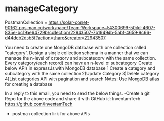 # manageCategory

PostmanCollection = https://solar-comet-90162.postman.co/workspace/Team-Workspace~54300699-50dd-4607-835e-bc19ae64729b/collection/22943507-7b1949db-5abf-4659-9c66-d44dcb2dbb5f?action=share&creator=22943507






You need to create one MongoDB database with one collection called "category".
Design a single collection schema in a manner that we can manage the n-level of category and subcategory with the same collection.
Every category(each record) can have an n-level of subcategory.
Create below APIs in expressJs with MongoDB database
1)Create a category and subcategory with the same collection
2)Update Category
3)Delete category 
4)List categories API with pagination and search
Notes: Use MongoDB atlas for creating a database

In a reply to this email, you need to send the below things.
-Create a git Repo for the above code and share it with
GitHub id: InventamTech  https://github.com/InventamTech
- postman collection link for above APIs 